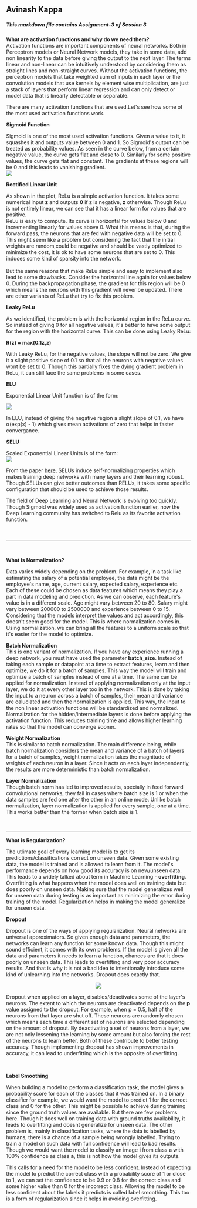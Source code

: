 ## Avinash Kappa
##### This markdown file contains Assignment-3 of Session 3  

**What are activation functions and why do we need them?**  
Activation functions are important components of neural networks. Both in Perceptron models or Neural Network models, they take in some data, add non linearity to the data before giving the output to the next layer. The terms linear and non-linear can be intuitively understood by considering them as straight lines and non-straight curves. Without the activation functions, the perceptron models that take weighted sum of inputs in each layer or the convolution models that use kernels by element wise multiplication, are just a stack of layers that perform linear regression and can only detect or model data that is linearly detectable or separable.  

There are many activation functions that are used.Let's see how some of the most used activation functions work.  

**Sigmoid Function**    

Sigmoid is one of the most used activation functions. Given a value to it, it squashes it and outputs value between 0 and 1. So Sigmoid's output can be treated as probability values. As seen in the curve below, from a certain negative value, the curve gets flat and close to 0. Similarly for some positive values, the curve gets flat and constant. The gradients at these regions will be 0 and this leads to vanishing gradient.  
![](https://cdn-images-1.medium.com/max/1600/1*XxxiA0jJvPrHEJHD4z893g.png)  

**Rectified Linear Unit**   

As shown in the plot, ReLu is a simple activation function. It takes some numerical input **z** and outputs **0** if z is negative, **z** otherwise. Though ReLu is not entirely linear, we can see that it has a linear form for values that are positive.   <br>
ReLu is easy to compute. Its curve is horizontal for values below 0 and incrementing linearly for values above 0. What this means is that, during the forward pass, the neurons that are fed with negative data will be set to 0. This might seem like a problem but considering the fact that the initial weights are random,could be negative and should be vastly optimized to minimize the cost, it is ok to have some neurons that are set to 0. This induces some kind of sparsity into the network.  
<br>
But the same reasons that make ReLu simple and easy to implement also lead to some drawbacks. Consider the horizontal line again for values below 0. During the backpropagation phase, the gradient for this region will be 0 which means the neurons with this gradient will never be updated. There are other variants of ReLu that try to fix this problem.  

**Leaky ReLu**

As we identified, the problem is with the horizontal region in the ReLu curve. So instead of giving 0 for all negative values, it's better to have some output for the region with the horizontal curve. This can be done using Leaky ReLu:  

**R(z) = max(0.1z,z)**  

With Leaky ReLu, for the negative values, the slope will not be zero. We give it a slight positive slope of 0.1 so that all the neurons with negative values wont be set to 0. Though this partially fixes the dying gradient problem in ReLu, it can still face the same problems in some cases.  


**ELU**  

Exponential Linear Unit function is of the form:  

![](http://saikatbasak.in/public/img/elu.jpg)  

In ELU, instead of giving the negative region a slight slope of 0.1, we have α(exp(x) - 1) which gives mean activations of zero that helps in faster convergance.  

**SELU**  

Scaled Exponential Linear Units is of the form:  
![](https://www.hardikp.com/assets/selu.png)    

From the paper [here](https://arxiv.org/abs/1706.02515), SELUs induce self-normalizing properties which makes training deep networks with many layers and their learning robust. Though SELUs can give better outcomes than RELUs, it takes some specific configuration that should be used to achieve those results.  

The field of Deep Learning and Neural Network is evolving too quickly. Though Sigmoid was widely used as activation function earlier, now the Deep Learning community has switched to Relu as its favorite activation function.   
<br>
<br>
<hr>
<br>

**What is Normalization?**  

 Data varies widely depending on the problem. For example, in a task like estimating the salary of a potential employee, the data might be the employee's name, age, current salary, expected salary, experience etc. Each of these could be chosen as data features which means they play a part in data modeling and prediction. As we can observe, each feature's value is in a different scale. Age might vary between 20 to 80. Salary might vary between 200000 to 2500000 and experience between 0 to 15. Considering that the models interpret the values and act accordingly, this doesn't seem good for the model. This is where normalization comes in. Using normalization, we can bring all the features to a uniform scale so that it's easier for the model to optimize.  

**Batch Normalization**  
This is one variant of normalization. If you have any experience running a deep network, you must have used the parameter **batch_size**. Instead of taking each sample or datapoint at a time to extract features, learn and then optimize, we do it for a batch of samples. This way the model will train and optimize a batch of samples instead of one at a time. The same can be applied for normalization. Instead of applying normalization only at the input layer, we do it at every other layer too in the network. This is done by taking the input to a neuron across a batch of samples, their mean and variance are caluclated and then the normalization is applied. This way, the input to the non linear activation functions will be standardized and normalized. Normalization for the hidden/intermediate layers is done before applying the activation function. This reduces training time and allows higher learning rates so that the model can converge sooner.  

**Weight Normalization**  
This is similar to batch normalization. The main difference being, while batch normalization considers the mean and variance of a batch of layers for a batch of samples, weight normalization takes the magnitude of weights of each neuron in a layer. Since it acts on each layer independently, the results are more deterministic than batch normalization.  

**Layer Normalization**  
Though batch norm has led to improved results, specially in feed forward convolutional networks, they fail in cases where batch size is 1 or when the data samples are fed one after the other in an online mode. Unlike batch normalization, layer normalization is applied for every sample, one at a time. This works better than the former when batch size is 1.   

<br>
<hr>

**What is Regularization?**  

The utlimate goal of every learning model is to get its predictions/classifications correct on unseen data. Given some existing data, the model is trained and is allowed to learn from it. The model's performance depends on how good its accuracy is on new/unseen data. This leads to a widely talked about term in Machine Learning - **overfitting**. Overfitting is what happens when the model does well on training data but does poorly on unseen data. Making sure that the model generalizes well for unseen data during testing is as important as minimizing the error during training of the model. Regularization helps in making the model generalize for unseen data.   

**Dropout**  

Dropout is one of the ways of applying regularization. Neural networks are universal approximators. So given enough data and parameters, the networks can learn any function for some known data. Though this might sound efficient, it comes with its own problems. If the model is given all the data and parameters it needs to learn a function, chances are that it does poorly on unseen data. This leads to overfitting and very poor accuracy results. And that is why it is not a bad idea to intentionally introduce some kind of unlearning into the networks. Dropout does exactly that.  

<p align="center"><img src="https://mlblr.com/images/dropout.gif"/></p>  


Dropout when applied on a layer, disables/deactivates some of the layer's neurons. The extent to which the neurons are deactivated depends on the **p** value assigned to the dropout. For example, when p = 0.5, half of the neurons from that layer are shut off. These neurons are randomly chosen which means each time a different set of neurons are selected depending on the amount of dropout. By deactivating a set of neurons from a layer, we are not only lessening the learning by some amount but also forcing the rest of the neurons to learn better. Both of these contribute to better testing accuracy. Though implementing dropout has shown improvements in accuracy, it can lead to underfitting which is the opposite of overfitting.  

<br>

**Label Smoothing**  

When building a model to perform a classification task, the model gives a probability score for each of the classes that it was trained on. In a binary classifier for example, we would want the model to predict 1 for the correct class and 0 for the other. This might be possible to achieve during training since the ground truth values are available. But there are few problems here. Though it does well on training data with ground truths availability, it leads to overfitting and doesnt generalize for unseen data. The other problem is, mainly in classification tasks, where the data is labelled by humans, there is a chance of a sample being wrongly labelled. Trying to train a model on such data with full confidence will lead to bad results. Though we would want the model to classify an image **i** from class **a** with 100% confidence as class **a**, this is not how the model gives its outputs.   

This calls for a need for the model to be less confident. Instead of expecting the model to predict the correct class with a probability score of 1 or close to 1, we can set the confidence to be 0.9 or 0.8 for the correct class and some higher value than 0 for the incorrect class.  Allowing the model to be less confident about the labels it predicts is called label smoothing. This too is a form of regularization since it helps in avoiding overfitting.  


